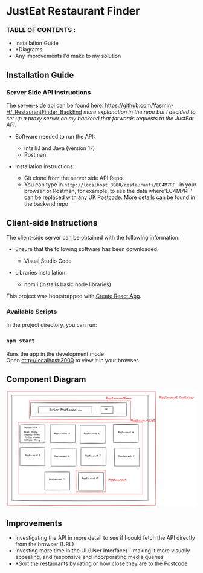 # JustEat Restaurant Finder 

### TABLE OF CONTENTS :
* Installation Guide
* *Diagrams
* Any improvements I'd make to my solution

## Installation Guide 



### Server Side API instructions
The server-side api can be found here:
https://github.com/Yasmin-H/_RestaurantFinder_BackEnd
<em>more explanation in the repo but I decided to set up a proxy server on my backend that forwards requests to the JustEat API.</em>

* Software needed to run the API: 
	* IntelliJ and Java (version 17)
	* Postman

* Installation instructions:
	* Git clone from the server side API Repo.
	* You can type in `http://localhost:8080/restaurants/EC4M7RF
` in your browser or Postman, for example, to see the  data where'EC4M7RF' can be replaced with any UK Postcode. More details can be found in the backend repo
	

## Client-side Instructions 
The client-side server can be obtained with the following information:

* Ensure that the following software	has been downloaded:
   * Visual Studio Code

* Libraries installation
    * npm i (installs basic node libraries)
    

This project was bootstrapped with [Create React App](https://github.com/facebook/create-react-app).

### Available Scripts

In the project directory, you can run:

### `npm start`

Runs the app in the development mode.\
Open [http://localhost:3000](http://localhost:3000) to view it in your browser.


## Component Diagram 

![Component Diagram ](https://github.com/Yasmin-H/Restaurant_Finder/blob/ba62c9f769804311448d836641aa30295805bb00/src/Restaurant_Finder_Diagram.png)



## Improvements  

* Investigating the API in more detail to see if I could fetch the API directly from the browser (URL)
* Investing more time in the UI (User Interface)  - making it more visually appealing, and responsive and incorporating media queries
* *Sort the restaurants by rating or how close they are to the Postcode
